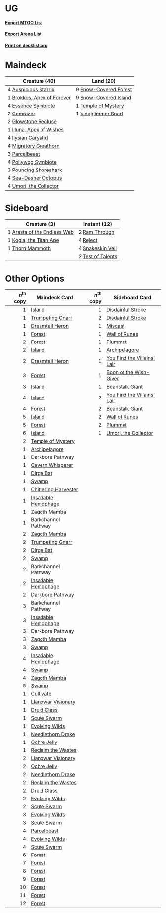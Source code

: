 # UG

#### [Export MTGO List](../collection/UG/UG.txt)
#### [Export Arena List](../collection/UG/UG_arena.txt)
#### [Print on decklist.org](http://decklist.org/?deckmain=4%09Auspicious%20Starrix%0A1%09Brokkos,%20Apex%20of%20Forever%0A4%09Essence%20Symbiote%0A2%09Gemrazer%0A2%09Glowstone%20Recluse%0A1%09Illuna,%20Apex%20of%20Wishes%0A4%09Ilysian%20Caryatid%0A4%09Migratory%20Greathorn%0A3%09Parcelbeast%0A4%09Pollywog%20Symbiote%0A3%09Pouncing%20Shoreshark%0A4%09Sea-Dasher%20Octopus%0A9%09Snow-Covered%20Forest%0A9%09Snow-Covered%20Island%0A1%09Temple%20of%20Mystery%0A4%09Umori,%20the%20Collector%0A1%09Vineglimmer%20Snarl&deckside=1%09Arasta%20of%20the%20Endless%20Web%0A1%09Kogla,%20the%20Titan%20Ape%0A2%09Ram%20Through%0A4%09Reject%0A4%09Snakeskin%20Veil%0A2%09Test%20of%20Talents%0A1%09Thorn%20Mammoth)
# Maindeck

|                                            Creature (40)                                            |                                           Land (20)                                            |
|-----------------------------------------------------------------------------------------------------|------------------------------------------------------------------------------------------------|
|4 [Auspicious Starrix](http://gatherer.wizards.com/Pages/Card/Details.aspx?multiverseid=479664)      |9 [Snow-Covered Forest](http://gatherer.wizards.com/Pages/Card/Details.aspx?multiverseid=121192)|
|1 [Brokkos, Apex of Forever](http://gatherer.wizards.com/Pages/Card/Details.aspx?multiverseid=479699)|9 [Snow-Covered Island](http://gatherer.wizards.com/Pages/Card/Details.aspx?multiverseid=121130)|
|4 [Essence Symbiote](http://gatherer.wizards.com/Pages/Card/Details.aspx?multiverseid=479669)        |1 [Temple of Mystery](http://gatherer.wizards.com/Pages/Card/Details.aspx?multiverseid=373571)  |
|2 [Gemrazer](http://gatherer.wizards.com/Pages/Card/Details.aspx?multiverseid=479675)                |1 [Vineglimmer Snarl](http://gatherer.wizards.com/Pages/Card/Details.aspx?multiverseid=513766)  |
|2 [Glowstone Recluse](http://gatherer.wizards.com/Pages/Card/Details.aspx?multiverseid=479676)       |                                                                                                |
|1 [Illuna, Apex of Wishes](http://gatherer.wizards.com/Pages/Card/Details.aspx?multiverseid=479710)  |                                                                                                |
|4 [Ilysian Caryatid](http://gatherer.wizards.com/Pages/Card/Details.aspx?multiverseid=476425)        |                                                                                                |
|4 [Migratory Greathorn](http://gatherer.wizards.com/Pages/Card/Details.aspx?multiverseid=479685)     |                                                                                                |
|3 [Parcelbeast](http://gatherer.wizards.com/Pages/Card/Details.aspx?multiverseid=479719)             |                                                                                                |
|4 [Pollywog Symbiote](http://gatherer.wizards.com/Pages/Card/Details.aspx?multiverseid=482372)       |                                                                                                |
|3 [Pouncing Shoreshark](http://gatherer.wizards.com/Pages/Card/Details.aspx?multiverseid=479584)     |                                                                                                |
|4 [Sea-Dasher Octopus](http://gatherer.wizards.com/Pages/Card/Details.aspx?multiverseid=479586)      |                                                                                                |
|4 [Umori, the Collector](http://gatherer.wizards.com/Pages/Card/Details.aspx?multiverseid=479751)    |                                                                                                |


# Sideboard

|                                             Creature (3)                                             |                                        Instant (12)                                        |
|------------------------------------------------------------------------------------------------------|--------------------------------------------------------------------------------------------|
|1 [Arasta of the Endless Web](http://gatherer.wizards.com/Pages/Card/Details.aspx?multiverseid=476416)|2 [Ram Through](http://gatherer.wizards.com/Pages/Card/Details.aspx?multiverseid=479690)    |
|1 [Kogla, the Titan Ape](http://gatherer.wizards.com/Pages/Card/Details.aspx?multiverseid=479682)     |4 [Reject](http://gatherer.wizards.com/Pages/Card/Details.aspx?multiverseid=513527)         |
|1 [Thorn Mammoth](http://gatherer.wizards.com/Pages/Card/Details.aspx?multiverseid=476041)            |4 [Snakeskin Veil](http://gatherer.wizards.com/Pages/Card/Details.aspx?multiverseid=503810) |
|                                                                                                      |2 [Test of Talents](http://gatherer.wizards.com/Pages/Card/Details.aspx?multiverseid=513536)|


# Other Options

|*n*<sup>th</sup> copy|                                         Maindeck Card                                         |*n*<sup>th</sup> copy|                                            Sideboard Card                                            |
|--------------------:|-----------------------------------------------------------------------------------------------|--------------------:|------------------------------------------------------------------------------------------------------|
|                    1|[Island](http://gatherer.wizards.com/Pages/Card/Details.aspx?multiverseid=439857)              |                    1|[Disdainful Stroke](http://gatherer.wizards.com/Pages/Card/Details.aspx?multiverseid=420705)          |
|                    1|[Trumpeting Gnarr](http://gatherer.wizards.com/Pages/Card/Details.aspx?multiverseid=479733)    |                    2|[Disdainful Stroke](http://gatherer.wizards.com/Pages/Card/Details.aspx?multiverseid=420705)          |
|                    1|[Dreamtail Heron](http://gatherer.wizards.com/Pages/Card/Details.aspx?multiverseid=479567)     |                    1|[Miscast](http://gatherer.wizards.com/Pages/Card/Details.aspx?multiverseid=485380)                    |
|                    1|[Forest](http://gatherer.wizards.com/Pages/Card/Details.aspx?multiverseid=439860)              |                    1|[Wall of Runes](http://gatherer.wizards.com/Pages/Card/Details.aspx?multiverseid=461002)              |
|                    2|[Forest](http://gatherer.wizards.com/Pages/Card/Details.aspx?multiverseid=439860)              |                    1|[Plummet](http://gatherer.wizards.com/Pages/Card/Details.aspx?multiverseid=442172)                    |
|                    2|[Island](http://gatherer.wizards.com/Pages/Card/Details.aspx?multiverseid=439857)              |                    1|[Archipelagore](http://gatherer.wizards.com/Pages/Card/Details.aspx?multiverseid=479561)              |
|                    2|[Dreamtail Heron](http://gatherer.wizards.com/Pages/Card/Details.aspx?multiverseid=479567)     |                    1|[You Find the Villains' Lair](http://gatherer.wizards.com/Pages/Card/Details.aspx?multiverseid=527371)|
|                    3|[Forest](http://gatherer.wizards.com/Pages/Card/Details.aspx?multiverseid=439860)              |                    1|[Boon of the Wish-Giver](http://gatherer.wizards.com/Pages/Card/Details.aspx?multiverseid=479563)     |
|                    3|[Island](http://gatherer.wizards.com/Pages/Card/Details.aspx?multiverseid=439857)              |                    1|[Beanstalk Giant](http://gatherer.wizards.com/Pages/Card/Details.aspx?multiverseid=473111)            |
|                    4|[Island](http://gatherer.wizards.com/Pages/Card/Details.aspx?multiverseid=439857)              |                    2|[You Find the Villains' Lair](http://gatherer.wizards.com/Pages/Card/Details.aspx?multiverseid=527371)|
|                    4|[Forest](http://gatherer.wizards.com/Pages/Card/Details.aspx?multiverseid=439860)              |                    2|[Beanstalk Giant](http://gatherer.wizards.com/Pages/Card/Details.aspx?multiverseid=473111)            |
|                    5|[Island](http://gatherer.wizards.com/Pages/Card/Details.aspx?multiverseid=439857)              |                    2|[Wall of Runes](http://gatherer.wizards.com/Pages/Card/Details.aspx?multiverseid=461002)              |
|                    5|[Forest](http://gatherer.wizards.com/Pages/Card/Details.aspx?multiverseid=439860)              |                    2|[Plummet](http://gatherer.wizards.com/Pages/Card/Details.aspx?multiverseid=442172)                    |
|                    6|[Island](http://gatherer.wizards.com/Pages/Card/Details.aspx?multiverseid=439857)              |                    1|[Umori, the Collector](http://gatherer.wizards.com/Pages/Card/Details.aspx?multiverseid=479751)       |
|                    2|[Temple of Mystery](http://gatherer.wizards.com/Pages/Card/Details.aspx?multiverseid=373571)   |                     |                                                                                                      |
|                    1|[Archipelagore](http://gatherer.wizards.com/Pages/Card/Details.aspx?multiverseid=479561)       |                     |                                                                                                      |
|                    1|Darkbore Pathway                                                                               |                     |                                                                                                      |
|                    1|[Cavern Whisperer](http://gatherer.wizards.com/Pages/Card/Details.aspx?multiverseid=479599)    |                     |                                                                                                      |
|                    1|[Dirge Bat](http://gatherer.wizards.com/Pages/Card/Details.aspx?multiverseid=479604)           |                     |                                                                                                      |
|                    1|[Swamp](http://gatherer.wizards.com/Pages/Card/Details.aspx?multiverseid=439858)               |                     |                                                                                                      |
|                    1|[Chittering Harvester](http://gatherer.wizards.com/Pages/Card/Details.aspx?multiverseid=479600)|                     |                                                                                                      |
|                    1|[Insatiable Hemophage](http://gatherer.wizards.com/Pages/Card/Details.aspx?multiverseid=479613)|                     |                                                                                                      |
|                    1|[Zagoth Mamba](http://gatherer.wizards.com/Pages/Card/Details.aspx?multiverseid=479626)        |                     |                                                                                                      |
|                    1|Barkchannel Pathway                                                                            |                     |                                                                                                      |
|                    2|[Zagoth Mamba](http://gatherer.wizards.com/Pages/Card/Details.aspx?multiverseid=479626)        |                     |                                                                                                      |
|                    2|[Trumpeting Gnarr](http://gatherer.wizards.com/Pages/Card/Details.aspx?multiverseid=479733)    |                     |                                                                                                      |
|                    2|[Dirge Bat](http://gatherer.wizards.com/Pages/Card/Details.aspx?multiverseid=479604)           |                     |                                                                                                      |
|                    2|[Swamp](http://gatherer.wizards.com/Pages/Card/Details.aspx?multiverseid=439858)               |                     |                                                                                                      |
|                    2|Barkchannel Pathway                                                                            |                     |                                                                                                      |
|                    2|[Insatiable Hemophage](http://gatherer.wizards.com/Pages/Card/Details.aspx?multiverseid=479613)|                     |                                                                                                      |
|                    2|Darkbore Pathway                                                                               |                     |                                                                                                      |
|                    3|Barkchannel Pathway                                                                            |                     |                                                                                                      |
|                    3|[Insatiable Hemophage](http://gatherer.wizards.com/Pages/Card/Details.aspx?multiverseid=479613)|                     |                                                                                                      |
|                    3|Darkbore Pathway                                                                               |                     |                                                                                                      |
|                    3|[Zagoth Mamba](http://gatherer.wizards.com/Pages/Card/Details.aspx?multiverseid=479626)        |                     |                                                                                                      |
|                    3|[Swamp](http://gatherer.wizards.com/Pages/Card/Details.aspx?multiverseid=439858)               |                     |                                                                                                      |
|                    4|[Insatiable Hemophage](http://gatherer.wizards.com/Pages/Card/Details.aspx?multiverseid=479613)|                     |                                                                                                      |
|                    4|[Swamp](http://gatherer.wizards.com/Pages/Card/Details.aspx?multiverseid=439858)               |                     |                                                                                                      |
|                    4|[Zagoth Mamba](http://gatherer.wizards.com/Pages/Card/Details.aspx?multiverseid=479626)        |                     |                                                                                                      |
|                    5|[Swamp](http://gatherer.wizards.com/Pages/Card/Details.aspx?multiverseid=439858)               |                     |                                                                                                      |
|                    1|[Cultivate](http://gatherer.wizards.com/Pages/Card/Details.aspx?multiverseid=442154)           |                     |                                                                                                      |
|                    1|[Llanowar Visionary](http://gatherer.wizards.com/Pages/Card/Details.aspx?multiverseid=485516)  |                     |                                                                                                      |
|                    1|[Druid Class](http://gatherer.wizards.com/Pages/Card/Details.aspx?multiverseid=527467)         |                     |                                                                                                      |
|                    1|[Scute Swarm](http://gatherer.wizards.com/Pages/Card/Details.aspx?multiverseid=491851)         |                     |                                                                                                      |
|                    1|[Evolving Wilds](http://gatherer.wizards.com/Pages/Card/Details.aspx?multiverseid=426944)      |                     |                                                                                                      |
|                    1|[Needlethorn Drake](http://gatherer.wizards.com/Pages/Card/Details.aspx?multiverseid=513700)   |                     |                                                                                                      |
|                    1|[Ochre Jelly](http://gatherer.wizards.com/Pages/Card/Details.aspx?multiverseid=527483)         |                     |                                                                                                      |
|                    1|[Reclaim the Wastes](http://gatherer.wizards.com/Pages/Card/Details.aspx?multiverseid=491848)  |                     |                                                                                                      |
|                    2|[Llanowar Visionary](http://gatherer.wizards.com/Pages/Card/Details.aspx?multiverseid=485516)  |                     |                                                                                                      |
|                    2|[Ochre Jelly](http://gatherer.wizards.com/Pages/Card/Details.aspx?multiverseid=527483)         |                     |                                                                                                      |
|                    2|[Needlethorn Drake](http://gatherer.wizards.com/Pages/Card/Details.aspx?multiverseid=513700)   |                     |                                                                                                      |
|                    2|[Reclaim the Wastes](http://gatherer.wizards.com/Pages/Card/Details.aspx?multiverseid=491848)  |                     |                                                                                                      |
|                    2|[Druid Class](http://gatherer.wizards.com/Pages/Card/Details.aspx?multiverseid=527467)         |                     |                                                                                                      |
|                    2|[Evolving Wilds](http://gatherer.wizards.com/Pages/Card/Details.aspx?multiverseid=426944)      |                     |                                                                                                      |
|                    2|[Scute Swarm](http://gatherer.wizards.com/Pages/Card/Details.aspx?multiverseid=491851)         |                     |                                                                                                      |
|                    3|[Evolving Wilds](http://gatherer.wizards.com/Pages/Card/Details.aspx?multiverseid=426944)      |                     |                                                                                                      |
|                    3|[Scute Swarm](http://gatherer.wizards.com/Pages/Card/Details.aspx?multiverseid=491851)         |                     |                                                                                                      |
|                    4|[Parcelbeast](http://gatherer.wizards.com/Pages/Card/Details.aspx?multiverseid=479719)         |                     |                                                                                                      |
|                    4|[Evolving Wilds](http://gatherer.wizards.com/Pages/Card/Details.aspx?multiverseid=426944)      |                     |                                                                                                      |
|                    4|[Scute Swarm](http://gatherer.wizards.com/Pages/Card/Details.aspx?multiverseid=491851)         |                     |                                                                                                      |
|                    6|[Forest](http://gatherer.wizards.com/Pages/Card/Details.aspx?multiverseid=439860)              |                     |                                                                                                      |
|                    7|[Forest](http://gatherer.wizards.com/Pages/Card/Details.aspx?multiverseid=439860)              |                     |                                                                                                      |
|                    8|[Forest](http://gatherer.wizards.com/Pages/Card/Details.aspx?multiverseid=439860)              |                     |                                                                                                      |
|                    9|[Forest](http://gatherer.wizards.com/Pages/Card/Details.aspx?multiverseid=439860)              |                     |                                                                                                      |
|                   10|[Forest](http://gatherer.wizards.com/Pages/Card/Details.aspx?multiverseid=439860)              |                     |                                                                                                      |
|                   11|[Forest](http://gatherer.wizards.com/Pages/Card/Details.aspx?multiverseid=439860)              |                     |                                                                                                      |
|                   12|[Forest](http://gatherer.wizards.com/Pages/Card/Details.aspx?multiverseid=439860)              |                     |                                                                                                      |

